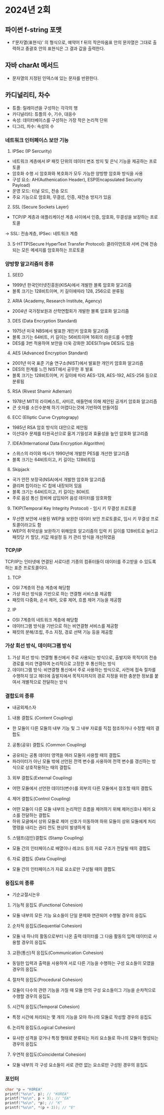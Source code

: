 # 2024년 2회
## 파이썬 f-string 포맷
- f'문자열(표현식)' 의 형식으로, 예약어 f 뒤의 작은따옴표 안의 문자열은 그대로 출력하고 중괄호 안의 표현식은 그 결과 값을 출력한다.

## 자바 charAt 메서드
- 문자열의 지정된 인덱스에 있는 문자를 반환한다.

## 카디널리티, 차수
- 튜플: 릴레이션을 구성하는 각각의 행
- 카디널리티: 튜플의 수, 기수, 대응수
- 속성: 데이터베이스를 구성하는 가장 작은 논리적 단위
- 디그리, 차수: 속성의 수

### 네트워크 인터페이스 보안 기능
1) IPSec (IP Sercurity)
- 네트워크 계층에서 IP 패킷 단위의 데이터 변조 방지 및 은닉 기능을 제공하는 프로토콜
- 암호화 수행 시 암호화와 복호화가 모두 가능한 양방향 암호화 방식을 사용
- 구성 요소: AH(Authenication Header), ESP(Encapsulated Security Payload)
- 운영 모드: 터널 모드, 전송 모드
- 주요 기능으로 암호화, 무결성, 인증, 재전송 방지가 있음

2) SSL (Secure Sockets Layer)
- TCP/IP 계층과 애플리케이션 계층 사이에서 인증, 암호화, 무결성을 보장하는 프로토콜

-> SSL: 전송계층, IPSec: 네트워크 계층

3) S-HTTP(Secure HyperText Transfer Protocol): 클라이언트와 서버 간에 전송되는 모든 메세지를 암호화하는 프로토콜

### 양방향 알고리즘의 종류
1) SEED
- 1999년 한국인터넷진흥원(KISA)에서 개발한 블록 암호화 알고리즘
- 블록 크기는 128비트이며, 키 길이에따라 128, 256으로 분류됨

2) ARIA (Academy, Research Institute, Agency)
- 2004년 국가정보원과 산학연합회가 개발한 블록 암호화 알고리즘

3) DES (Data Encryption Standard)
- 1975년 미국 NBS에서 발표한 개인키 암호화 알고리즘
- 블록 크기는 64비트, 키 길이는 56비트이며 16회의 라운드를 수행함
- DES를 3번 적용하여 보안을 더욱 강화한 3DES(Triple DES)도 있음

4) AES (Advanced Encryption Standard)
- 2001년 미국 표준 기술 연구소(NIST)에서 발표한 개인키 암호화 알고리즘
- DES의 한계를 느낀 NIST에서 공무한 후 발표
- 블록 크기는 128비트이며, 키 길이에 따라 AES-128, AES-192, AES-256 등으로 분류됨

5) RSA (Rivest Shamir Adleman)
- 1978년 MIT의 라이베스트, 샤미르, 애들먼에 의해 제안된 공개키 암호화 알고리즘
- 큰 숫자를 소인수분해 하기 어렵다는것에 기반하여 만들어짐

6) ECC (Elliptic Curve Cryptograpy)
- 1985년 RSA 암호 방식의 대안으로 제안됨
- 이산대수 문제를 타원곡선으로 옮겨 기밀성과 효율성을 높인 암호화 알고리즘

7) IDEA(International Data Encryption Algorithm)
- 스위스의 라이와 메시가 1990년에 개발한 PES를 개선한 알고리즘
- 블록 크기는 64비트이고, 키 길이는 128비트임

8) Skipjack
- 국가 안전 보장국(NSA)에서 개발한 암호화 알고리즘
- 클리퍼 칩이라는 IC 칩에 내장되어 있음
- 블록 크기는 64비트이고, 키 길이는 80비트
- 주로 음성 통신 장비에 삽입되어 음성 데이터를 암호화함

9) TKIP(Temporal Key Integrity Protocol) - 임시 키 무결성 프로토콜
- 무선랜 보안에 사용된 WEP을 보완한 데이터 보안 프로토콜로, 임시 키 무결성 프로토콜이라고도 함
- WEP의 취약성을 보완하기 위해암호 알고리즘의 입력 키 길이를 128비트로 늘리고 패킷당 키 할당, 키값 재설정 등 키 관리 방식을 개선하였음

### TCP/IP
TCP/IP는 인터넷에 연결된 서로다른 기종의 컴퓨터들이 데이터를 주고받을 수 있도록 하는 표준 프로토콜이다.
1) TCP
- OSI 7계층의 전송 계층에 해당함
- 가상 회선 방식을 기반으로 하는 연결형 서비스를 제공함
- 패킷의 다중화, 순서 제어, 오류 제어, 흐름 제어 기능을 제공함

2) IP
- OSI 7계층의 네트워크 계층에 해당함
- 데이터그램 방식을 기반으로 하는 비연결형 서비스를 제공함
- 패킷의 분해/조립, 주소 지정, 경로 선택 기능 등을 제공함

### 가상 회선 방식, 데이터그램 방식
1) 가상 회선 방식: 연결형 통신에서 주로 사용되는 방식으로, 출발지와 목적지의 전송 경로를 미리 연결하여 논리적으로 고정한 후 통신하는 방식
2) 데이터그램 방식: 비연결형 통신에서 주로 사용하는 방식으로, 사전에 접속 절차를 수행하지 않고 헤더에 출발지에서 목적지까지의 경로 지정을 위한 충분한 정보를 붙여서 개별적으로 전달하는 방식

### 결합도의 종류
* 내공외제스자
1) 내용 결합도 (Content Coupling)
- 한 모듈이 다른 모듈의 내부 기능 및 그 내부 자료를 직접 참조하거나 수정할 때의 결합도

2) 공통(공유) 결합도 (Common Coupling)
- 공유되는 공통 데이터 영역을 여러 모듈이 사용할 때의 결합도
- 파라미터가 아닌 모듈 밖에 선언된 전역 변수를 사용하여 전역 변수를 갱신하는 방식으로 상호작용하는 때의 결합도

3) 외부 결합도(External Coupling)
- 어떤 모듈에서 선언한 데이터(변수)를 외부의 다른 모듈에서 참조할 때의 결합도

4) 제어 결합도(Control Coupling)
- 어떤 모듈이 다른 모듈 내부의 논리적인 흐름을 제어하기 위해 제어신호나 제어 요소를 전달하는 결합도
- 하위 모귤에서 상위 모듈로 제어 신호가 이동하여 하위 모듈이 상위 모듈에게 처리 명령을 내리는 권리 전도 현상이 발생하게 됨

5) 스탬프(검인)결합도 (Stamp Coupling)
- 모듈 간의 인터페이스로 배열이나 레코드 등의 자료 구조가 전달될 때의 결합도

6) 자료 결합도 (Data Coupling)
- 모듈 간의 인터페이스가 자료 요소로만 구성될 때의 결합도

### 응집도의 종류
* 기순교절시논우
1) 기능적 응집도 (Functional Cohesion)
- 모듈 내부의 모든 기능 요소들이 단일 문제와 연관되어 수행될 경우의 응집도

2) 순차적 응집도(Sequential Cohesion)
- 모듈 내 하나의 활동으로부터 나온 출력 데이터를 그 다음 활동의 입력 데이터로 사용할 경우의 응집도

3) 교환(통신)적 응집도(Communication Cohesion)
- 동일한 입력과 출력을 사용하여 서로 다른 기능을 수행하는 구성 요소들이 모였을 경우의 응집도

4) 절차적 응집도(Procedural Cohesion)
- 모듈이 다수의 관련 기능을 가질 때 모듈 안의 구성 요소들이그 기능을 순차적으로 수행할 경우의 응집도

5) 시간적 응집도(Temporal Cohesion)
- 특정 시간에 처리되는 몇 개의 기능을 모아 하나의 모듈로 작성할 경우의 응집도

6) 논리적 응집도(Logical Cohesion)
- 유사한 성격을 갖거나 특정 형태로 분류되는 처리 요소들로 하나의 모듈이 형성되는 경우의 응집도

7) 우연적 응집도(Coincidental Cohesion)
- 모듈 내부의 각 구성 요소들이 서로 관련 없는 요소로만 구성된 경우의 응집도

### 포인터
```c
char *p = "KOREA"
printf("%s\n", p); // "KOREA"
printf("%s\n", p + 3); // "EA"
printf("%s\n", *p); // "K"
printf("%s\n", *(p + 3)); // "E"
```
